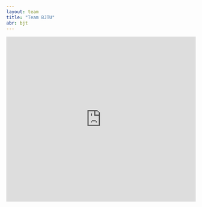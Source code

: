 ```yaml
---
layout: team
title: "Team BJTU"
abr: bjt
---
```


<iframe frameborder="0" width="100%" height="440" src="http://v.qq.com/iframe/player.html?vid=d0339jsxqv8&tiny=0&auto=0" allowfullscreen></iframe>